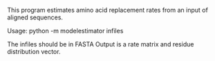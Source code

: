 This program estimates amino acid replacement rates from an input of aligned sequences.

Usage: python -m modelestimator infiles

The infiles should be in FASTA
Output is a rate matrix and residue distribution vector.